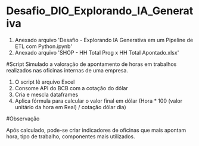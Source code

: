 # Desafio_DIO_Explorando_IA_Generativa
1) Anexado arquivo 'Desafio - Explorando IA Generativa em um Pipeline de ETL com Python.ipynb'
2) Anexado arquivo 'SHOP - HH Total Prog x HH Total Apontado.xlsx'

#Script
Simulado a valoração de apontamento de horas em trabalhos realizados nas oficinas internas de uma empresa.
1) O script lê arquivo Excel
2) Consome API do BCB com a cotação do dólar
3) Cria e mescla dataframes
4) Aplica fórmula para calcular o valor final em dólar (Hora * 100 (valor unitário da hora em Real) / cotação dólar dia)

#Observação

Após calculado, pode-se criar indicadores de oficinas que mais apontam hora, tipo de trabalho, componentes mais utilizados.
 
